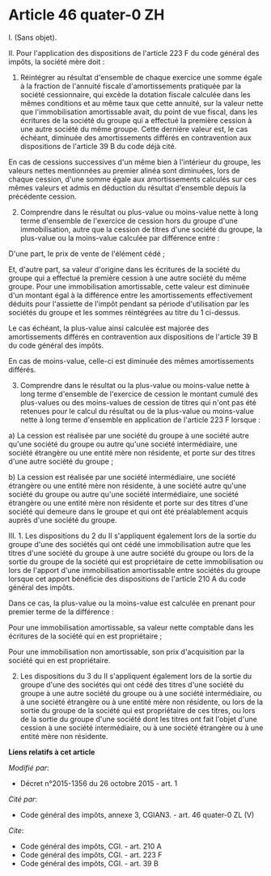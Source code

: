 # Article 46 quater-0 ZH

I. (Sans objet).

II. Pour l'application des dispositions de l'article 223 F du code général des impôts, la société mère doit :

1. Réintégrer au résultat d'ensemble de chaque exercice une somme égale à la fraction de l'annuité fiscale d'amortissements
pratiquée par la société cessionnaire, qui excède la dotation fiscale calculée dans les mêmes conditions et au même taux que
cette annuité, sur la valeur nette que l'immobilisation amortissable avait, du point de vue fiscal, dans les écritures de la
société du groupe qui a effectué la première cession à une autre société du même groupe. Cette dernière valeur est, le cas
échéant, diminuée des amortissements différés en contravention aux dispositions de l'article 39 B du code déjà cité.

En cas de cessions successives d'un même bien à l'intérieur du groupe, les valeurs nettes mentionnées au premier alinéa sont
diminuées, lors de chaque cession, d'une somme égale aux amortissements calculés sur ces mêmes valeurs et admis en déduction
du résultat d'ensemble depuis la précédente cession.

2. Comprendre dans le résultat ou plus-value ou moins-value nette à long terme d'ensemble de l'exercice de cession hors du
groupe d'une immobilisation, autre que la cession de titres d'une société du groupe, la plus-value ou la moins-value calculée
par différence entre :

D'une part, le prix de vente de l'élément cédé ;

Et, d'autre part, sa valeur d'origine dans les écritures de la société du groupe qui a effectué la première cession à une
autre société du même groupe. Pour une immobilisation amortissable, cette valeur est diminuée d'un montant égal à la
différence entre les amortissements effectivement déduits pour l'assiette de l'impôt pendant sa période d'utilisation par les
sociétés du groupe et les sommes réintégrées au titre du 1 ci-dessus.

Le cas échéant, la plus-value ainsi calculée est majorée des amortissements différés en contravention aux dispositions de
l'article 39 B du code général des impôts.

En cas de moins-value, celle-ci est diminuée des mêmes amortissements différés.

3. Comprendre dans le résultat ou la plus-value ou moins-value nette à long terme d'ensemble de l'exercice de cession le
montant cumulé des plus-values ou des moins-values de cession de titres qui n'ont pas été retenues pour le calcul du résultat
ou de la plus-value ou moins-value nette à long terme d'ensemble en application de l'article 223 F lorsque :

a) La cession est réalisée par une société du groupe à une société autre qu'une société du groupe ou autre qu'une société
intermédiaire, une société étrangère ou une entité mère non résidente, et porte sur des titres d'une autre société du
groupe ;

b) La cession est réalisée par une société intermédiaire, une société étrangère ou une entité mère non résidente, à une
société autre qu'une société du groupe ou autre qu'une société intermédiaire, une société étrangère ou une entité mère non
résidente  et porte sur des titres d'une société qui demeure dans le groupe et qui ont été préalablement acquis auprès d'une
société du groupe. 

III. 1. Les dispositions du 2 du II s'appliquent également lors de la sortie du groupe d'une des sociétés qui ont cédé une
immobilisation autre que les titres d'une société du groupe à une autre société du groupe ou lors de la sortie du groupe de
la société qui est propriétaire de cette immobilisation ou lors de l'apport d'une immobilisation amortissable entre sociétés
du groupe lorsque cet apport bénéficie des dispositions de l'article 210 A du code général des impôts.

Dans ce cas, la plus-value ou la moins-value est calculée en prenant pour premier terme de la différence :

Pour une immobilisation amortissable, sa valeur nette comptable dans les écritures de la société qui en est propriétaire ;

Pour une immobilisation non amortissable, son prix d'acquisition par la société qui en est propriétaire.

2. Les dispositions du 3 du II s'appliquent également lors de la sortie du groupe d'une des sociétés qui ont cédé des titres
d'une société du groupe à une autre société du groupe ou à une société intermédiaire, ou à une société étrangère ou à une
entité mère non résidente,  ou lors de la sortie du groupe de la société qui est propriétaire de ces titres, ou lors de la
sortie du groupe d'une société dont les titres ont fait l'objet d'une cession à une société intermédiaire, ou à une société
étrangère ou à une entité mère non résidente.

**Liens relatifs à cet article**

_Modifié par_:

  - Décret n°2015-1356 du 26 octobre 2015 - art. 1

_Cité par_:

  - Code général des impôts, annexe 3, CGIAN3. - art. 46 quater-0 ZL (V)

_Cite_:

  - Code général des impôts, CGI. - art. 210 A
  - Code général des impôts, CGI. - art. 223 F
  - Code général des impôts, CGI. - art. 39 B
